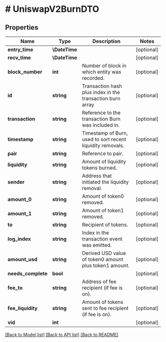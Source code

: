 # # UniswapV2BurnDTO

## Properties

Name | Type | Description | Notes
------------ | ------------- | ------------- | -------------
**entry_time** | **\DateTime** |  | [optional]
**recv_time** | **\DateTime** |  | [optional]
**block_number** | **int** | Number of block in which entity was recorded. | [optional]
**id** | **string** | Transaction hash plus index in the transaction burn array | [optional]
**transaction** | **string** | Reference to the transaction Burn was included in. | [optional]
**timestamp** | **string** | Timestamp of Burn, used to sort recent liquidity removals. | [optional]
**pair** | **string** | Reference to pair. | [optional]
**liquidity** | **string** | Amount of liquidity tokens burned. | [optional]
**sender** | **string** | Address that initiated the liquidity removal. | [optional]
**amount_0** | **string** | Amount of token0 removed. | [optional]
**amount_1** | **string** | Amount of token1 removed. | [optional]
**to** | **string** | Recipient of tokens. | [optional]
**log_index** | **string** | Index in the transaction event was emitted. | [optional]
**amount_usd** | **string** | Derived USD value of token0 amount plus token1 amount. | [optional]
**needs_complete** | **bool** |  | [optional]
**fee_to** | **string** | Address of fee recipient (if fee is on). | [optional]
**fee_liquidity** | **string** | Amount of tokens sent to fee recipient (if fee is on). | [optional]
**vid** | **int** |  | [optional]

[[Back to Model list]](../../README.md#models) [[Back to API list]](../../README.md#endpoints) [[Back to README]](../../README.md)
